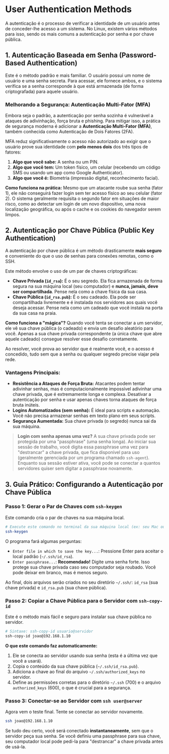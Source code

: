 # User Authentication Methods

A autenticação é o processo de verificar a identidade de um usuário antes de conceder-lhe acesso a um sistema. No Linux, existem vários métodos para isso, sendo os mais comuns a autenticação por senha e por chave pública.

## 1. Autenticação Baseada em Senha (Password-Based Authentication)

Este é o método padrão e mais familiar. O usuário possui um nome de usuário e uma senha secreta. Para acessar, ele fornece ambos, e o sistema verifica se a senha corresponde à que está armazenada (de forma criptografada) para aquele usuário. 

### Melhorando a Segurança: Autenticação Multi-Fator (MFA)

Embora seja o padrão, a autenticação por senha sozinha é vulnerável a ataques de adivinhação, força bruta e phishing. Para mitigar isso, a prática de segurança moderna é adicionar a **Autenticação Multi-Fator (MFA)**, também conhecida como Autenticação de Dois Fatores (2FA).

MFA reduz significativamente o acesso não autorizado ao exigir que o usuário prove sua identidade com **pelo menos dois** dos três tipos de fatores:

1.  **Algo que você sabe:** A senha ou um PIN.
2.  **Algo que você tem:** Um token físico, um celular (recebendo um código SMS ou usando um app como Google Authenticator).
3.  **Algo que você é:** Biometria (impressão digital, reconhecimento facial).

**Como funciona na prática:** Mesmo que um atacante roube sua senha (fator 1), ele não conseguirá fazer login sem ter acesso físico ao seu celular (fator 2). O sistema geralmente requisita o segundo fator em situações de maior risco, como ao detectar um login de um novo dispositivo, uma nova localização geográfica, ou após o cache e os cookies do navegador serem limpos.

## 2. Autenticação por Chave Pública (Public Key Authentication)

A autenticação por chave pública é um método drasticamente **mais seguro** e conveniente do que o uso de senhas para conexões remotas, como o SSH.

Este método envolve o uso de um par de chaves criptográficas:

* **Chave Privada (`id_rsa`):** É o seu segredo. Ela fica armazenada de forma segura na sua máquina local (seu computador) e **nunca, jamais, deve ser compartilhada**. Pense nela como a chave física da sua casa.
* **Chave Pública (`id_rsa.pub`):** É o seu cadeado. Ela pode ser compartilhada livremente e é instalada nos servidores aos quais você deseja acessar. Pense nela como um cadeado que você instala na porta da sua casa na praia.

**Como funciona a "mágica"?**
Quando você tenta se conectar a um servidor, ele vê sua chave pública (o cadeado) e envia um desafio aleatório para você. Apenas a sua chave privada correspondente (a única chave que abre aquele cadeado) consegue resolver esse desafio corretamente. 

Ao resolver, você prova ao servidor que é realmente você, e o acesso é concedido, tudo sem que a senha ou qualquer segredo precise viajar pela rede.

### Vantagens Principais:

* **Resistência a Ataques de Força Bruta:** Atacantes podem tentar adivinhar senhas, mas é computacionalmente impossível adivinhar uma chave privada, que é extremamente longa e complexa. Desativar a autenticação por senha e usar apenas chaves torna ataques de força bruta inúteis.
* **Logins Automatizados (sem senha):** É ideal para scripts e automação. Você não precisa armazenar senhas em texto plano em seus scripts.
* **Segurança Aumentada:** Sua chave privada (o segredo) nunca sai da sua máquina.

> **Login com senha apenas uma vez?** A sua chave privada pode ser protegida por uma "passphrase" (uma senha longa). Ao iniciar sua sessão de trabalho, você digita essa passphrase uma vez para "destrancar" a chave privada, que fica disponível para uso (geralmente gerenciada por um programa chamado `ssh-agent`). Enquanto sua sessão estiver ativa, você pode se conectar a quantos servidores quiser sem digitar a passphrase novamente.

## 3. Guia Prático: Configurando a Autenticação por Chave Pública

### Passo 1: Gerar o Par de Chaves com `ssh-keygen`

Este comando cria o par de chaves na sua máquina local.

```bash
# Execute este comando no terminal da sua máquina local (ex: seu Mac ou notebook com Linux)
ssh-keygen
```
O programa fará algumas perguntas:
* `Enter file in which to save the key...`: Pressione Enter para aceitar o local padrão (`~/.ssh/id_rsa`).
* `Enter passphrase...`: **Recomendado!** Digite uma senha forte. Isso protege sua chave privada caso seu computador seja roubado. Você pode deixar em branco, mas é menos seguro.

Ao final, dois arquivos serão criados no seu diretório `~/.ssh/`: `id_rsa` (sua chave privada) e `id_rsa.pub` (sua chave pública).

### Passo 2: Copiar a Chave Pública para o Servidor com `ssh-copy-id`

Este é o método mais fácil e seguro para instalar sua chave pública no servidor.

```bash
# Sintaxe: ssh-copy-id usuario@servidor
ssh-copy-id joao@192.168.1.10
```
**O que este comando faz automaticamente:**
1.  Ele se conecta ao servidor usando sua senha (esta é a última vez que você a usará).
2.  Copia o conteúdo da sua chave pública (`~/.ssh/id_rsa.pub`).
3.  Adiciona a chave ao final do arquivo `~/.ssh/authorized_keys` no servidor.
4.  Define as permissões corretas para o diretório `~/.ssh` (700) e o arquivo `authorized_keys` (600), o que é crucial para a segurança.

### Passo 3: Conectar-se ao Servidor com `ssh user@server`

Agora vem o teste final. Tente se conectar ao servidor novamente.

```bash
ssh joao@192.168.1.10
```
Se tudo deu certo, você será conectado **instantaneamente**, sem que o servidor peça sua senha. Se você definiu uma passphrase para sua chave, seu computador local pode pedi-la para "destrancar" a chave privada antes de usá-la.